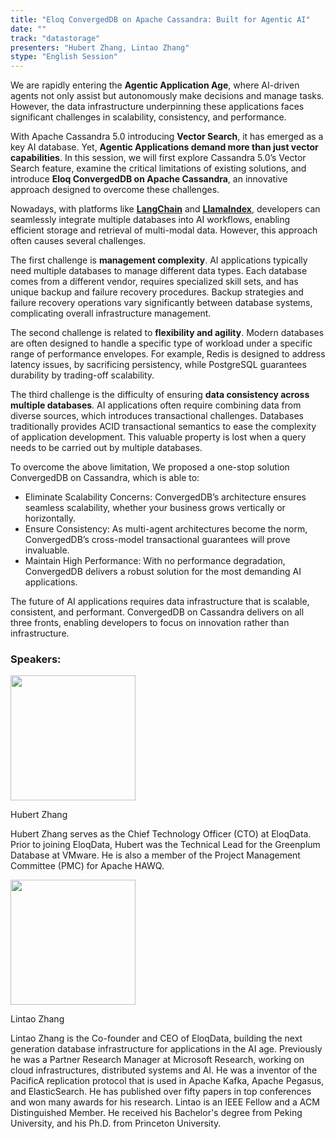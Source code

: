 ```yaml
---
title: "Eloq ConvergedDB on Apache Cassandra: Built for Agentic AI"
date: ""
track: "datastorage"
presenters: "Hubert Zhang, Lintao Zhang"
stype: "English Session"
---
```


We are rapidly entering the **Agentic Application Age**, where AI-driven agents not only assist but autonomously make decisions and manage tasks. However, the data infrastructure underpinning these applications faces significant challenges in scalability, consistency, and performance.

With Apache Cassandra 5.0 introducing **Vector Search**, it has emerged as a key AI database. Yet, **Agentic Applications demand more than just vector capabilities**. In this session, we will first explore Cassandra 5.0’s Vector Search feature, examine the critical limitations of existing solutions, and introduce **Eloq ConvergedDB on Apache Cassandra**, an innovative approach designed to overcome these challenges.

Nowadays, with platforms like [**LangChain**](https://www.langchain.com/) and [**LlamaIndex**](https://www.llamaindex.ai/), developers can seamlessly integrate multiple databases into AI workflows, enabling efficient storage and retrieval of multi-modal data. However, this approach often causes several challenges.

The first challenge is **management complexity**. AI applications typically need multiple databases to manage different data types. Each database comes from a different vendor, requires specialized skill sets, and has unique backup and failure recovery procedures. Backup strategies and failure recovery operations vary significantly between database systems, complicating overall infrastructure management. 

The second challenge is related to **flexibility and agility**. Modern databases are often designed to handle a specific type of workload under a specific range of performance envelopes. For example, Redis is designed to address latency issues, by sacrificing persistency, while PostgreSQL guarantees durability by trading-off scalability. 

The third challenge is the difficulty of ensuring **data consistency across multiple databases**. AI applications often require combining data from diverse sources, which introduces transactional challenges. Databases traditionally provides ACID transactional semantics to ease the complexity of application development. This valuable property is lost when a query needs to be carried out by multiple databases. 

To overcome the above limitation, We proposed a one-stop solution ConvergedDB on Cassandra, which is able to:

- Eliminate Scalability Concerns: ConvergedDB’s architecture ensures seamless scalability, whether your business grows vertically or horizontally.
- Ensure Consistency: As multi-agent architectures become the norm, ConvergedDB’s cross-model transactional guarantees will prove invaluable.
- Maintain High Performance: With no performance degradation, ConvergedDB delivers a robust solution for the most demanding AI applications.

The future of AI applications requires data infrastructure that is scalable, consistent, and performant. ConvergedDB on Cassandra delivers on all three fronts, enabling developers to focus on innovation rather than infrastructure.

### Speakers:


<img src="https://sessionize.com/image/a965-400o400o1-E9kixxxRCcLxkKoQ9y7dRC.png" width="200" /><br/>

Hubert Zhang

Hubert Zhang serves as the Chief Technology Officer (CTO) at EloqData. Prior to joining EloqData, Hubert was the Technical Lead for the Greenplum Database at VMware. He is also a member of the Project Management Committee (PMC) for Apache HAWQ.


<img src="https://sessionize.com/image/2f8b-400o400o1-MyxGEXHK65dpEA5LW96TB8.jpg" width="200" /><br/>

Lintao Zhang

Lintao Zhang is the Co-founder and CEO of EloqData, building the next generation database infrastructure for applications in the AI age.  Previously he was a Partner Research Manager at Microsoft Research, working on cloud infrastructures, distributed systems and AI. He was a inventor of the PacificA replication protocol that is used in Apache Kafka, Apache Pegasus, and ElasticSearch. He has published over fifty papers in top conferences and won many awards for his research. Lintao is an IEEE Fellow and a ACM Distinguished Member. He received his Bachelor's degree from Peking University, and his Ph.D. from Princeton University. 

